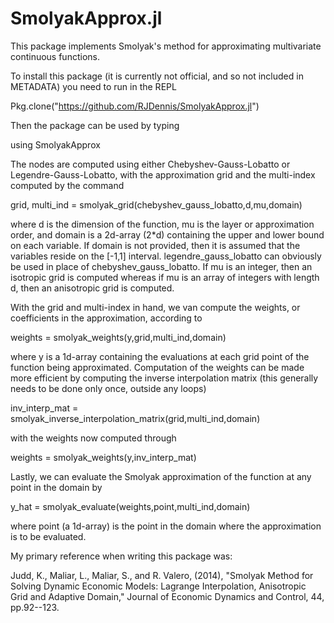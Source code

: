 # SmolyakApprox.jl

This package implements Smolyak's method for approximating multivariate continuous functions.

To install this package (it is currently not official, and so not included in METADATA) you need to run in the REPL

Pkg.clone("https://github.com/RJDennis/SmolyakApprox.jl")

Then the package can be used by typing

using SmolyakApprox

The nodes are computed using either Chebyshev-Gauss-Lobatto or Legendre-Gauss-Lobatto, with the approximation grid and the multi-index computed by the command

grid, multi_ind = smolyak_grid(chebyshev_gauss_lobatto,d,mu,domain)

where d is the dimension of the function, mu is the layer or approximation order, and domain is a 2d-array (2*d) containing the upper and lower bound on each variable.  If domain is not provided, then it is assumed that the variables reside on the [-1,1] interval.  legendre_gauss_lobatto can obviously be used in place of chebyshev_gauss_lobatto.  If mu is an integer, then an isotropic grid is computed whereas if mu is an array of integers with length d, then an anisotropic grid is computed. 

With the grid and multi-index in hand, we van compute the weights, or coefficients in the approximation, according to

weights = smolyak_weights(y,grid,multi_ind,domain)

where y is a 1d-array containing the evaluations at each grid point of the function being approximated.  Computation of the weights can be made more efficient by computing the inverse interpolation matrix (this generally needs to be done only once, outside any loops)

inv_interp_mat = smolyak_inverse_interpolation_matrix(grid,multi_ind,domain)

with the weights now computed through

weights = smolyak_weights(y,inv_interp_mat)

Lastly, we can evaluate the Smolyak approximation of the function at any point in the domain by

y_hat = smolyak_evaluate(weights,point,multi_ind,domain)

where point (a 1d-array) is the point in the domain where the approximation is to be evaluated.

My primary reference when writing this package was:

Judd, K., Maliar, L., Maliar, S., and R. Valero, (2014), "Smolyak Method for Solving Dynamic Economic Models:
Lagrange Interpolation, Anisotropic Grid and Adaptive Domain," Journal of Economic Dynamics and Control, 44, pp.92--123.
